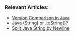 ### Relevant Articles:

- [Version Comparison in Java](https://www.baeldung.com/java-comparing-versions)
- [Java (String) or .toString()?](https://www.baeldung.com/java-string-casting-vs-tostring)
- [Split Java String by Newline](https://www.baeldung.com/java-string-split-by-newline)
